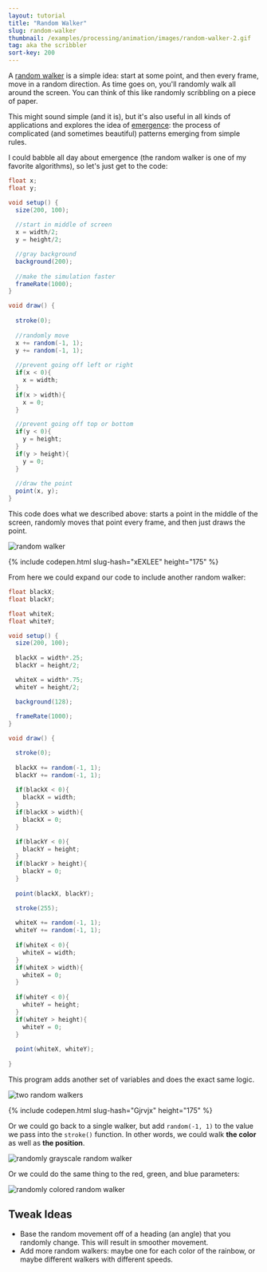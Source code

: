 ```yaml
---
layout: tutorial
title: "Random Walker"
slug: random-walker
thumbnail: /examples/processing/animation/images/random-walker-2.gif
tag: aka the scribbler
sort-key: 200
---
```


A [random walker](https://en.wikipedia.org/wiki/Random_walk) is a simple idea: start at some point, and then every frame, move in a random direction. As time goes on, you'll randomly walk all around the screen. You can think of this like randomly scribbling on a piece of paper.

This might sound simple (and it is), but it's also useful in all kinds of applications and explores the idea of [emergence](https://en.wikipedia.org/wiki/Emergence): the process of complicated (and sometimes beautiful) patterns emerging from simple rules.

I could babble all day about emergence (the random walker is one of my favorite algorithms), so let's just get to the code:

```java
float x;
float y;

void setup() {
  size(200, 100);
  
  //start in middle of screen
  x = width/2;
  y = height/2;

  //gray background
  background(200);
  
  //make the simulation faster
  frameRate(1000);
}

void draw() {
  
  stroke(0);
  
  //randomly move
  x += random(-1, 1);
  y += random(-1, 1);
  
  //prevent going off left or right
  if(x < 0){
    x = width;
  }
  if(x > width){
    x = 0;
  }

  //prevent going off top or bottom
  if(y < 0){
    y = height;
  }
  if(y > height){
    y = 0;
  }
  
  //draw the point
  point(x, y);
}
```

This code does what we described above: starts a point in the middle of the screen, randomly moves that point every frame, and then just draws the point.

![random walker](/examples/processing/animation/images/random-walker-1.gif)

{% include codepen.html slug-hash="xEXLEE" height="175" %}


From here we could expand our code to include another random walker:

```java
float blackX;
float blackY;

float whiteX;
float whiteY;

void setup() {
  size(200, 100);
  
  blackX = width*.25;
  blackY = height/2;

  whiteX = width*.75;
  whiteY = height/2;

  background(128);
  
  frameRate(1000);
}

void draw() {

  stroke(0);
  
  blackX += random(-1, 1);
  blackY += random(-1, 1);
    
  if(blackX < 0){
    blackX = width;
  }
  if(blackX > width){
    blackX = 0;
  }

  if(blackY < 0){
    blackY = height;
  }
  if(blackY > height){
    blackY = 0;
  }
  
  point(blackX, blackY);

  stroke(255);
  
  whiteX += random(-1, 1);
  whiteY += random(-1, 1);
  
  if(whiteX < 0){
    whiteX = width;
  }
  if(whiteX > width){
    whiteX = 0;
  }
  
  if(whiteY < 0){
    whiteY = height;
  }
  if(whiteY > height){
    whiteY = 0;
  }  
  
  point(whiteX, whiteY);
  
}
```

This program adds another set of variables and does the exact same logic.

![two random walkers](/examples/processing/animation/images/random-walker-2.gif)

{% include codepen.html slug-hash="Gjrvjx" height="175" %}

Or we could go back to a single walker, but add `random(-1, 1)` to the value we pass into the `stroke()` function. In other words, we could walk **the color** as well as **the position**.

![randomly grayscale random walker](/examples/processing/animation/images/random-walker-4.png)

Or we could do the same thing to the red, green, and blue parameters:

![randomly colored random walker](/examples/processing/animation/images/random-walker-3.png)

## Tweak Ideas

- Base the random movement off of a heading (an angle) that you randomly change. This will result in smoother movement.
- Add more random walkers: maybe one for each color of the rainbow, or maybe different walkers with different speeds.
